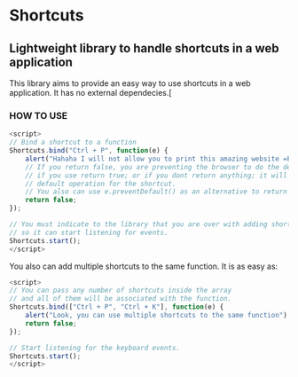 # Shortcuts
## Lightweight library to handle shortcuts in a web application

This library aims to provide an easy way to use shortcuts in a web application. It has no external dependecies.[

### HOW TO USE
```javascript
<script>
// Bind a shortcut to a function
Shortcuts.bind("Ctrl + P", function(e) {
    alert("Hahaha I will not allow you to print this amazing website =P");
    // If you return false, you are preventing the browser to do the default operation for that shortcut
    // if you use return true; or if you dont return anything; it will execute the
    // default operation for the shortcut.
    // You also can use e.preventDefault() as an alternative to return false;
    return false;
});

// You must indicate to the library that you are over with adding shortcuts,
// so it can start listening for events.
Shortcuts.start();
</script>
```

You also can add multiple shortcuts to the same function. It is as easy as:

```javascript
<script>
// You can pass any number of shortcuts inside the array
// and all of them will be associated with the function.
Shortcuts.bind(["Ctrl + P", "Ctrl + K"], function(e) {
    alert("Look, you can use multiple shortcuts to the same function");
    return false;
});

// Start listening for the keyboard events.
Shortcuts.start();
</script>
```
